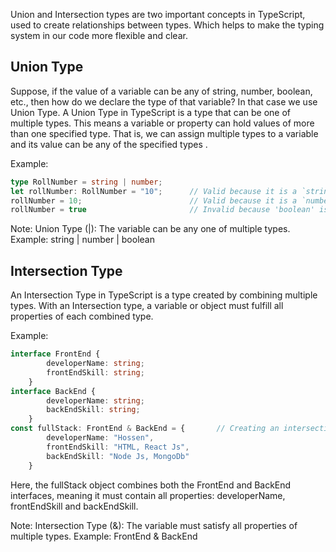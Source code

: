Union and Intersection types are two important concepts in TypeScript, used to create relationships between types. Which helps to make the typing system in our code more flexible and clear.

## Union Type
Suppose, if the value of a variable can be any of string, number, boolean, etc., then how do we declare the type of that variable? In that case we use Union Type. A Union Type in TypeScript is a type that can be one of multiple types. This means a variable or property can hold values of more than one specified type. That is, we can assign multiple types to a variable and its value can be any of the specified types .

Example:
```typescript
type RollNumber = string | number;      
let rollNumber: RollNumber = "10";      // Valid because it is a `string`
rollNumber = 10;                        // Valid because it is a `number`
rollNumber = true                       // Invalid because 'boolean' is not assignable to type 'string | number'
```
Note: Union Type (|): The variable can be any one of multiple types. Example: string | number | boolean

## Intersection Type
An Intersection Type in TypeScript is a type created by combining multiple types. With an Intersection type, a variable or object must fulfill all properties of each combined type.

Example:
```typescript
interface FrontEnd {
        developerName: string;
        frontEndSkill: string;
    }
interface BackEnd {
        developerName: string;
        backEndSkill: string;
    }
const fullStack: FrontEnd & BackEnd = {       // Creating an intersection type
        developerName: "Hossen",
        frontEndSkill: "HTML, React Js",
        backEndSkill: "Node Js, MongoDb"
    }
```
Here, the fullStack object combines both the FrontEnd and BackEnd interfaces, meaning it must contain all properties: developerName, frontEndSkill and backEndSkill.

Note: Intersection Type (&): The variable must satisfy all properties of multiple types. Example: FrontEnd & BackEnd
